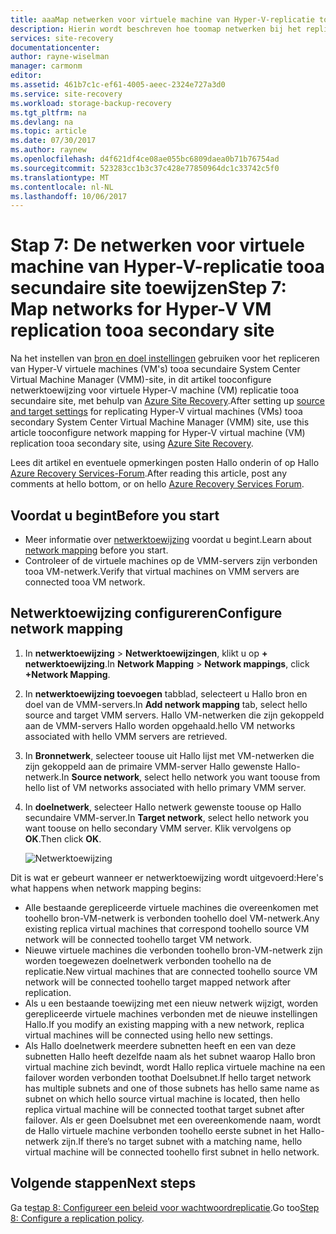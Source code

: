 ```yaml
---
title: aaaMap netwerken voor virtuele machine van Hyper-V-replicatie tooa secundaire site met Azure Site Recovery | Microsoft Docs
description: Hierin wordt beschreven hoe toomap netwerken bij het repliceren van Hyper-V-machines tooa secundaire VMM-site met Azure Site Recovery.
services: site-recovery
documentationcenter: 
author: rayne-wiselman
manager: carmonm
editor: 
ms.assetid: 461b7c1c-ef61-4005-aeec-2324e727a3d0
ms.service: site-recovery
ms.workload: storage-backup-recovery
ms.tgt_pltfrm: na
ms.devlang: na
ms.topic: article
ms.date: 07/30/2017
ms.author: raynew
ms.openlocfilehash: d4f621df4ce08ae055bc6809daea0b71b76754ad
ms.sourcegitcommit: 523283cc1b3c37c428e77850964dc1c33742c5f0
ms.translationtype: MT
ms.contentlocale: nl-NL
ms.lasthandoff: 10/06/2017
---
```

# <a name="step-7-map-networks-for-hyper-v-vm-replication-tooa-secondary-site"></a><span data-ttu-id="f7d65-103">Stap 7: De netwerken voor virtuele machine van Hyper-V-replicatie tooa secundaire site toewijzen</span><span class="sxs-lookup"><span data-stu-id="f7d65-103">Step 7: Map networks for Hyper-V VM replication tooa secondary site</span></span>


<span data-ttu-id="f7d65-104">Na het instellen van [bron en doel instellingen](vmm-to-vmm-walkthrough-source-target.md) gebruiken voor het repliceren van Hyper-V virtuele machines (VM's) tooa secundaire System Center Virtual Machine Manager (VMM)-site, in dit artikel tooconfigure netwerktoewijzing voor virtuele Hyper-V machine (VM) replicatie tooa secundaire site, met behulp van [Azure Site Recovery](site-recovery-overview.md).</span><span class="sxs-lookup"><span data-stu-id="f7d65-104">After setting up [source and target settings](vmm-to-vmm-walkthrough-source-target.md) for replicating Hyper-V virtual machines (VMs) tooa secondary System Center Virtual Machine Manager (VMM) site, use this article tooconfigure network mapping for Hyper-V virtual machine (VM) replication tooa secondary site, using  [Azure Site Recovery](site-recovery-overview.md).</span></span>

<span data-ttu-id="f7d65-105">Lees dit artikel en eventuele opmerkingen posten Hallo onderin of op Hallo [Azure Recovery Services-Forum](https://social.msdn.microsoft.com/forums/azure/home?forum=hypervrecovmgr).</span><span class="sxs-lookup"><span data-stu-id="f7d65-105">After reading this article, post any comments at hello bottom, or on hello [Azure Recovery Services Forum](https://social.msdn.microsoft.com/forums/azure/home?forum=hypervrecovmgr).</span></span>


## <a name="before-you-start"></a><span data-ttu-id="f7d65-106">Voordat u begint</span><span class="sxs-lookup"><span data-stu-id="f7d65-106">Before you start</span></span>

- <span data-ttu-id="f7d65-107">Meer informatie over [netwerktoewijzing](vmm-to-vmm-walkthrough-network.md#network-mapping-overview) voordat u begint.</span><span class="sxs-lookup"><span data-stu-id="f7d65-107">Learn about [network mapping](vmm-to-vmm-walkthrough-network.md#network-mapping-overview) before you start.</span></span>
- <span data-ttu-id="f7d65-108">Controleer of de virtuele machines op de VMM-servers zijn verbonden tooa VM-netwerk.</span><span class="sxs-lookup"><span data-stu-id="f7d65-108">Verify that virtual machines on VMM servers are connected tooa VM network.</span></span>

## <a name="configure-network-mapping"></a><span data-ttu-id="f7d65-109">Netwerktoewijzing configureren</span><span class="sxs-lookup"><span data-stu-id="f7d65-109">Configure network mapping</span></span>

1. <span data-ttu-id="f7d65-110">In **netwerktoewijzing** > **Netwerktoewijzingen**, klikt u op **+ netwerktoewijzing**.</span><span class="sxs-lookup"><span data-stu-id="f7d65-110">In **Network Mapping** > **Network mappings**, click **+Network Mapping**.</span></span>
2. <span data-ttu-id="f7d65-111">In **netwerktoewijzing toevoegen** tabblad, selecteert u Hallo bron en doel van de VMM-servers.</span><span class="sxs-lookup"><span data-stu-id="f7d65-111">In **Add network mapping** tab, select hello source and target VMM servers.</span></span> <span data-ttu-id="f7d65-112">Hallo VM-netwerken die zijn gekoppeld aan de VMM-servers Hallo worden opgehaald.</span><span class="sxs-lookup"><span data-stu-id="f7d65-112">hello VM networks associated with hello VMM servers are retrieved.</span></span>
3. <span data-ttu-id="f7d65-113">In **Bronnetwerk**, selecteer toouse uit Hallo lijst met VM-netwerken die zijn gekoppeld aan de primaire VMM-server Hallo gewenste Hallo-netwerk.</span><span class="sxs-lookup"><span data-stu-id="f7d65-113">In **Source network**, select hello network you want toouse from hello list of VM networks associated with hello primary VMM server.</span></span>
4. <span data-ttu-id="f7d65-114">In **doelnetwerk**, selecteer Hallo netwerk gewenste toouse op Hallo secundaire VMM-server.</span><span class="sxs-lookup"><span data-stu-id="f7d65-114">In **Target network**, select hello network you want toouse on hello secondary VMM server.</span></span> <span data-ttu-id="f7d65-115">Klik vervolgens op **OK**.</span><span class="sxs-lookup"><span data-stu-id="f7d65-115">Then click **OK**.</span></span>

    ![Netwerktoewijzing](./media/vmm-to-vmm-walkthrough-network-mapping/network-mapping2.png)

<span data-ttu-id="f7d65-117">Dit is wat er gebeurt wanneer er netwerktoewijzing wordt uitgevoerd:</span><span class="sxs-lookup"><span data-stu-id="f7d65-117">Here's what happens when network mapping begins:</span></span>

* <span data-ttu-id="f7d65-118">Alle bestaande gerepliceerde virtuele machines die overeenkomen met toohello bron-VM-netwerk is verbonden toohello doel VM-netwerk.</span><span class="sxs-lookup"><span data-stu-id="f7d65-118">Any existing replica virtual machines that correspond toohello source VM network will be connected toohello target VM network.</span></span>
* <span data-ttu-id="f7d65-119">Nieuwe virtuele machines die verbonden toohello bron-VM-netwerk zijn worden toegewezen doelnetwerk verbonden toohello na de replicatie.</span><span class="sxs-lookup"><span data-stu-id="f7d65-119">New virtual machines that are connected toohello source VM network will be connected toohello target mapped network after replication.</span></span>
* <span data-ttu-id="f7d65-120">Als u een bestaande toewijzing met een nieuw netwerk wijzigt, worden gerepliceerde virtuele machines verbonden met de nieuwe instellingen Hallo.</span><span class="sxs-lookup"><span data-stu-id="f7d65-120">If you modify an existing mapping with a new network, replica virtual machines will be connected using hello new settings.</span></span>
* <span data-ttu-id="f7d65-121">Als Hallo doelnetwerk meerdere subnetten heeft en een van deze subnetten Hallo heeft dezelfde naam als het subnet waarop Hallo bron virtual machine zich bevindt, wordt Hallo replica virtuele machine na een failover worden verbonden toothat Doelsubnet.</span><span class="sxs-lookup"><span data-stu-id="f7d65-121">If hello target network has multiple subnets and one of those subnets has hello same name as subnet on which hello source virtual machine is located, then hello replica virtual machine will be connected toothat target subnet after failover.</span></span> <span data-ttu-id="f7d65-122">Als er geen Doelsubnet met een overeenkomende naam, wordt de Hallo virtuele machine verbonden toohello eerste subnet in het Hallo-netwerk zijn.</span><span class="sxs-lookup"><span data-stu-id="f7d65-122">If there’s no target subnet with a matching name, hello virtual machine will be connected toohello first subnet in hello network.</span></span>



## <a name="next-steps"></a><span data-ttu-id="f7d65-123">Volgende stappen</span><span class="sxs-lookup"><span data-stu-id="f7d65-123">Next steps</span></span>

<span data-ttu-id="f7d65-124">Ga te[stap 8: Configureer een beleid voor wachtwoordreplicatie](vmm-to-vmm-walkthrough-replication.md).</span><span class="sxs-lookup"><span data-stu-id="f7d65-124">Go too[Step 8: Configure a replication policy](vmm-to-vmm-walkthrough-replication.md).</span></span>
